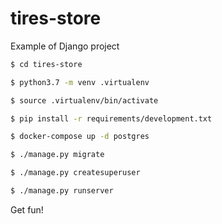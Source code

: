 # tires-store
Example of Django project

```bash
$ cd tires-store
```

```bash
$ python3.7 -m venv .virtualenv
```

```bash
$ source .virtualenv/bin/activate
```

```bash
$ pip install -r requirements/development.txt
```

```bash
$ docker-compose up -d postgres
```

```bash
$ ./manage.py migrate
```

```bash
$ ./manage.py createsuperuser
```

```bash
$ ./manage.py runserver
```

Get fun!
